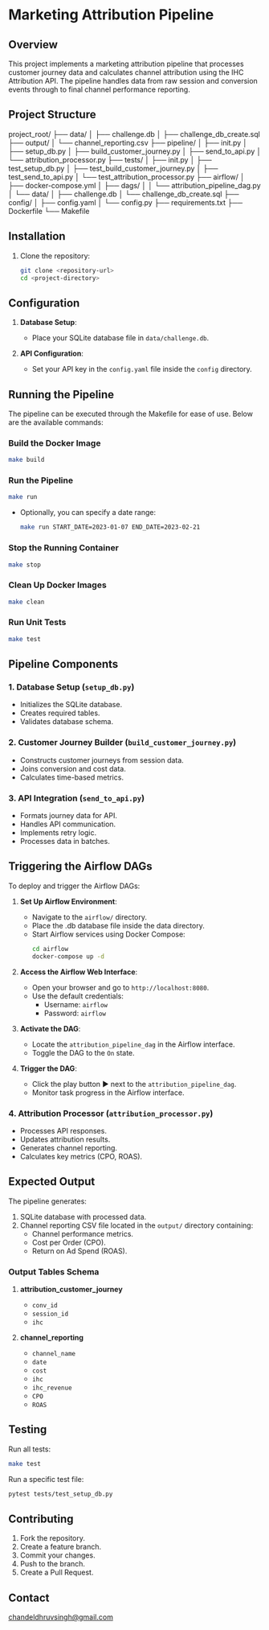 # Marketing Attribution Pipeline

## Overview
This project implements a marketing attribution pipeline that processes customer journey data and calculates channel attribution using the IHC Attribution API. The pipeline handles data from raw session and conversion events through to final channel performance reporting.

## Project Structure
project_root/ ├── data/ │ ├── challenge.db │ ├── challenge_db_create.sql ├── output/ │ └── channel_reporting.csv ├── pipeline/ │ ├── init.py │ ├── setup_db.py │ ├── build_customer_journey.py │ ├── send_to_api.py │ └── attribution_processor.py ├── tests/ │ ├── init.py │ ├── test_setup_db.py │ ├── test_build_customer_journey.py │ ├── test_send_to_api.py │ └── test_attribution_processor.py ├── airflow/ │ ├── docker-compose.yml │ ├── dags/ │ │ └── attribution_pipeline_dag.py │ └── data/ │ ├── challenge.db │ └── challenge_db_create.sql ├── config/ │ ├── config.yaml │ └── config.py ├── requirements.txt ├── Dockerfile └── Makefile

## Installation

1. Clone the repository:
   ```bash
   git clone <repository-url>
   cd <project-directory>
   ```

## Configuration

1. **Database Setup**:
   - Place your SQLite database file in `data/challenge.db`.

2. **API Configuration**:
   - Set your API key in the `config.yaml` file inside the `config` directory.

## Running the Pipeline

The pipeline can be executed through the Makefile for ease of use. Below are the available commands:

### Build the Docker Image
```bash
make build
```

### Run the Pipeline
```bash
make run
```
- Optionally, you can specify a date range:
   ```bash
   make run START_DATE=2023-01-07 END_DATE=2023-02-21
   ```

### Stop the Running Container
```bash
make stop
```

### Clean Up Docker Images
```bash
make clean
```

### Run Unit Tests
```bash
make test
```

## Pipeline Components

### 1. Database Setup (`setup_db.py`)
- Initializes the SQLite database.
- Creates required tables.
- Validates database schema.

### 2. Customer Journey Builder (`build_customer_journey.py`)
- Constructs customer journeys from session data.
- Joins conversion and cost data.
- Calculates time-based metrics.

### 3. API Integration (`send_to_api.py`)
- Formats journey data for API.
- Handles API communication.
- Implements retry logic.
- Processes data in batches.

## Triggering the Airflow DAGs

To deploy and trigger the Airflow DAGs:

1. **Set Up Airflow Environment**:
   - Navigate to the `airflow/` directory.
   - Place the .db database file inside the data directory.
   - Start Airflow services using Docker Compose:
     ```bash
     cd airflow
     docker-compose up -d
     ```

2. **Access the Airflow Web Interface**:
   - Open your browser and go to `http://localhost:8080`.
   - Use the default credentials:
     - Username: `airflow`
     - Password: `airflow`

3. **Activate the DAG**:
   - Locate the `attribution_pipeline_dag` in the Airflow interface.
   - Toggle the DAG to the `On` state.

4. **Trigger the DAG**:
   - Click the play button ▶️ next to the `attribution_pipeline_dag`.
   - Monitor task progress in the Airflow interface.

### 4. Attribution Processor (`attribution_processor.py`)
- Processes API responses.
- Updates attribution results.
- Generates channel reporting.
- Calculates key metrics (CPO, ROAS).

## Expected Output

The pipeline generates:
1. SQLite database with processed data.
2. Channel reporting CSV file located in the `output/` directory containing:
   - Channel performance metrics.
   - Cost per Order (CPO).
   - Return on Ad Spend (ROAS).

### Output Tables Schema
1. **attribution_customer_journey**
   - `conv_id`
   - `session_id`
   - `ihc`

2. **channel_reporting**
   - `channel_name`
   - `date`
   - `cost`
   - `ihc`
   - `ihc_revenue`
   - `CPO`
   - `ROAS`

## Testing

Run all tests:
```bash
make test
```


Run a specific test file:
```bash
pytest tests/test_setup_db.py
```

## Contributing

1. Fork the repository.
2. Create a feature branch.
3. Commit your changes.
4. Push to the branch.
5. Create a Pull Request.

## Contact

chandeldhruvsingh@gmail.com
